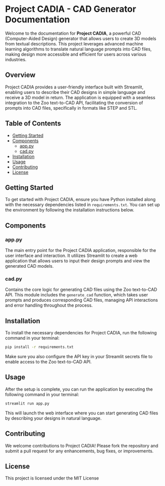 # Project CADIA - CAD Generator Documentation

Welcome to the documentation for **Project CADIA**, a powerful CAD (Computer-Aided Design) generator that allows users to create 3D models from textual descriptions. This project leverages advanced machine learning algorithms to translate natural language prompts into CAD files, making design more accessible and efficient for users across various industries.

## Overview

Project CADIA provides a user-friendly interface built with Streamlit, enabling users to describe their CAD designs in simple language and receive a 3D model in return. The application is equipped with a seamless integration to the Zoo text-to-CAD API, facilitating the conversion of prompts into CAD files, specifically in formats like STEP and STL.

## Table of Contents

- [Getting Started](#getting-started)
- [Components](#components)
  - [app.py](#apppy)
  - [cad.py](#cadpy)
- [Installation](#installation)
- [Usage](#usage)
- [Contributing](#contributing)
- [License](#license)

## Getting Started

To get started with Project CADIA, ensure you have Python installed along with the necessary dependencies listed in `requirements.txt`. You can set up the environment by following the installation instructions below.

## Components

### app.py

The main entry point for the Project CADIA application, responsible for the user interface and interaction. It utilizes Streamlit to create a web application that allows users to input their design prompts and view the generated CAD models.

### cad.py

Contains the core logic for generating CAD files using the Zoo text-to-CAD API. This module includes the `generate_cad` function, which takes user prompts and produces corresponding CAD files, managing API interactions and error handling throughout the process.

## Installation

To install the necessary dependencies for Project CADIA, run the following command in your terminal:

```bash
pip install -r requirements.txt
```

Make sure you also configure the API key in your Streamlit secrets file to enable access to the Zoo text-to-CAD API.

## Usage

After the setup is complete, you can run the application by executing the following command in your terminal:

```bash
streamlit run app.py
```

This will launch the web interface where you can start generating CAD files by describing your designs in natural language.

## Contributing

We welcome contributions to Project CADIA! Please fork the repository and submit a pull request for any enhancements, bug fixes, or improvements.

## License

This project is licensed under the MIT License